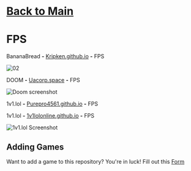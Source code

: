 # [Back to Main](/../main/README.md)

# FPS

BananaBread **-** <a href="https://kripken.github.io/misc-js-benchmarks/banana/index.html">Kripken.github.io</a> **-** FPS 

![02](https://github.com/Zryak/Open-Games/assets/152645699/c406644e-8546-477a-9adf-44a939675b6a)

DOOM **-** <a href="https://uacorp.space/">Uacorp.space</a> **-** FPS 

![Doom screenshot](https://github.com/Zryak/Open-Games/assets/152645699/ef843c1e-32ce-4701-bf7f-3570202c6ee1)

1v1.lol **-**  <a href="https://purepro4561.github.io/1v1-Lol/">Purepro4561.github.io</a> **-** FPS 

1v1.lol **-**  <a href="https://1v1lolonline.github.io/">1v1lolonline.github.io</a> **-** FPS 

![1v1.lol Screenshot](https://github.com/Zryak/Open-Games/assets/152645699/8271fd38-a2c3-4b06-819a-68cea50e9b88)

## Adding Games
Want to add a game to this repository? You're in luck! Fill out this [Form](https://github.com/Zryak/Open-Games/issues/new?assignees=zryak&labels=game%2Cwebsite%2Cadd+game&projects=&template=WebsiteRequest.yml&title=%5BGame%5D%3A+I+want+)
